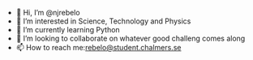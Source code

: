 - 👋 Hi, I’m @njrebelo
- 👀 I’m interested in Science, Technology and Physics
- 🌱 I’m currently learning Python
- 💞️ I’m looking to collaborate on whatever good challeng comes along
- 📫 How to reach me:rebelo@student.chalmers.se

<!---
njrebelo/njrebelo is a ✨ special ✨ repository because its `README.md` (this file) appears on your GitHub profile.
You can click the Preview link to take a look at your changes.
--->
